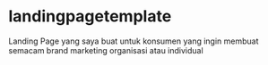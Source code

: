 # landingpagetemplate
Landing Page yang saya buat untuk konsumen yang ingin membuat semacam brand marketing organisasi atau individual
